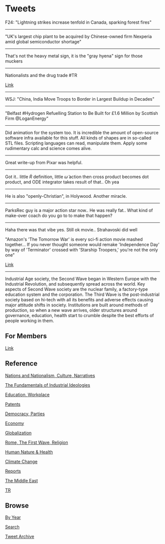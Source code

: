# Tweets


F24: "Lightning strikes increase tenfold in Canada, sparking forest fires"

---

"UK's largest chip plant to be acquired by Chinese-owned firm Nexperia
amid global semiconductor shortage"

---

That's not the heavy metal sign, it is the "gray hyena" sign for those muckers

---

Nationalists and the drug trade \#TR

[Link](https://elpais.com/internacional/2021-06-28/la-nueva-ruta-de-la-cocaina-pasa-por-turquia.html?utm_medium=Social&utm_source=Twitter&ssm=TW_MX_CM#Echobox=1624895944)

---

WSJ: "China, India Move Troops to Border in Largest Buildup in Decades"

---

"Belfast #Hydrogen Refuelling Station to Be Built for £1.6 Million by
Scottish Firm @LoganEnergy"

---

Did animation for the system too. It is incredible the amount of
open-source software infra available for this stuff.  All kinds of
shapes are in so-called STL files. Scripting languages can read,
manipulate them. Apply some rudimentary calc and science comes alive.

---

Great write-up from Pixar was helpful. 

---

Got it.. little $\dot{R}$ definition, little $\tilde \omega$ action then cross
product becomes dot product, and ODE integrator takes result of that..
Oh yea

---

He is also "openly-Christian", in Holywood. Another miracle.

---

ParksRec guy is a major action star now.. He was really fat.. What
kind of make-over coach do you go to to make that happen?

---

Haha there was that vibe yes. Still ok movie.. Strahavoski did well

"Amazon's 'The Tomorrow War' is every sci-fi action movie mashed
together... If you never thought someone would remake 'Independence
Day' by way of 'Terminator' crossed with 'Starship Troopers,' you're
not the only one"

[Link](https://www.nbcnews.com/think/ncna1272857)

---

Industrial Age society, the Second Wave began in Western Europe with
the Industrial Revolution, and subsequently spread across the
world. Key aspects of Second Wave society are the nuclear family, a
factory-type education system and the corporation. The Third Wave is
the post-industrial society based on hi-tech with all its benefits and
adverse effects causing major attitude shifts in society. Institutions
are built around methods of production, so when a new wave arrives,
older structures around governance, education, health start to crumble
despite the best efforts of people working in them.

## For Members

[Link](https://thirdwave-members.herokuapp.com)

## Reference

[Nations and Nationalism, Culture, Narratives](/2013/02/nations-and-nationalism.md)

[The Fundamentals of Industrial Ideologies](/2011/04/fundamentals-of-industrial-ideologies.md)

[Education, Workplace](2017/09/education-workplace.md)

[Patents](/2018/09/patents.md)

[Democracy, Parties](/2016/11/democracy.md)

[Economy](/2018/05/economy.md)

[Globalization](/2018/09/globalization.md)

[Rome, The First Wave, Religion](/2017/12/rome.md)

[Human Nature & Health](/2020/07/human-nature.md)

[Climate Change](/2018/12/climate.md)

[Reports](/2019/05/reports.md)

[The Middle East](/2019/07/middleeast.md)

[TR](../tr)

## Browse

[By Year](years.md)

[Search](search.html)

[Tweet Archive](/tweets/README.md)

